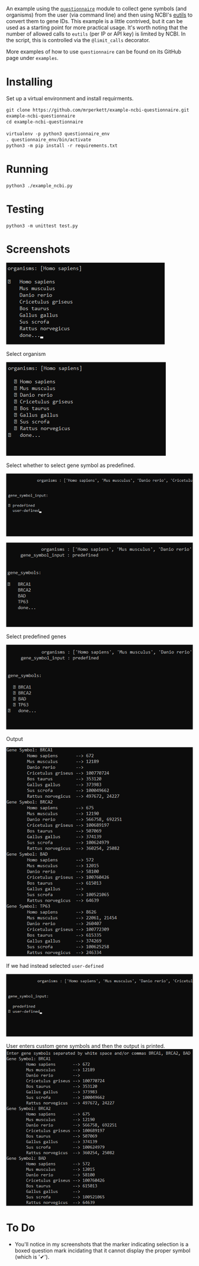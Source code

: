 An example using the [`questionnaire`](https://github.com/kylebebak/questionnaire) module to collect gene symbols (and organisms) from the user (via command line) and then using NCBI's [eutils](https://www.ncbi.nlm.nih.gov/books/NBK25497/) to convert them to gene IDs.  This example is a little contrived, but it can be used as a starting point for more practical usage.  It's worth noting that the number of allowed calls to `eutils` (per IP or API key) is limited by NCBI.  In the script, this is controlled via the `@limit_calls` decorator.

More examples of how to use `questionnaire` can be found on its GitHub page under `examples`.

# Installing
Set up a virtual environment and install requirments.
```
git clone https://github.com/mrperkett/example-ncbi-questionnaire.git example-ncbi-questionnaire
cd example-ncbi-questionnaire

virtualenv -p python3 questionnaire_env
. questionnaire_env/bin/activate
python3 -m pip install -r requirements.txt
```

# Running
```
python3 ./example_ncbi.py
```

# Testing
```
python3 -m unittest test.py
```

# Screenshots
![](images/screenshot-common-01.png)

Select organism

![](images/screenshot-common-02.png)

Select whether to select gene symbol as predefined.

![](images/screenshot-predefined-01.png)

![](images/screenshot-predefined-02.png)

Select predefined genes

![](images/screenshot-predefined-03.png)

Output

![](images/screenshot-predefined-04.png)

If we had instead selected `user-defined`

![](images/screenshot-user_defined-01.png)

User enters custom gene symbols and then the output is printed.
![](images/screenshot-user_defined-02.png)

# To Do
- You'll notice in my screenshots that the marker indicating selection is a boxed question mark incidating that it cannot display the proper symbol (which is '✔').
